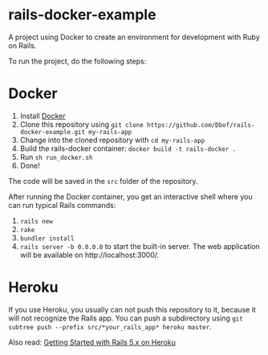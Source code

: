 # rails-docker-example
A project using Docker to create an environment for development with Ruby on Rails.

To run the project, do the following steps:

# Docker
1. Install [Docker](https://docs.docker.com/engine/installation/)
2. Clone this repository using `git clone https://github.com/Dbof/rails-docker-example.git my-rails-app`
3. Change into the cloned repository with `cd my-rails-app`
3. Build the rails-docker container: `docker build -t rails-docker .`
4. Run `sh run_docker.sh`
5. Done!

The code will be saved in the `src` folder of the repository.

After running the Docker container, you get an interactive shell where you can run typical Rails commands:

1. `rails new`
2. `rake`
3. `bundler install`
4. `rails server -b 0.0.0.0` to start the built-in server. The web application will be available on http://localhost:3000/.

# Heroku
If you use Heroku, you usually can not push this repository to it, because it will not recognize the Rails app. You can push a subdirectory using `git subtree push --prefix src/*your_rails_app* heroku master`.

Also read: [Getting Started with Rails 5.x on Heroku](https://devcenter.heroku.com/articles/getting-started-with-rails5)
